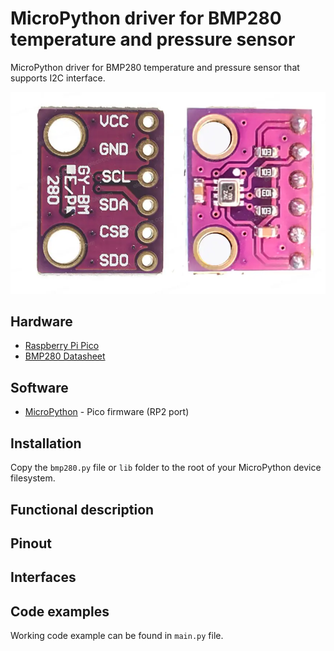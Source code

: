 # MicroPython driver for BMP280 temperature and pressure sensor

MicroPython driver for BMP280 temperature and pressure sensor that supports I2C interface.

![BMP280](docs/img/bmp280-pinout.webp)

## Hardware

-   [Raspberry Pi Pico](https://www.raspberrypi.com/products/raspberry-pi-pico/)
-   [BMP280 Datasheet](docs/bst-bmp280-ds001.pdf)

## Software

-   [MicroPython](https://micropython.org/download/RPI_PICO/) - Pico firmware (RP2 port)

## Installation

Copy the `bmp280.py` file or `lib` folder to the root of your MicroPython device filesystem.

## Functional description

## Pinout

## Interfaces

## Code examples

Working code example can be found in `main.py` file.

